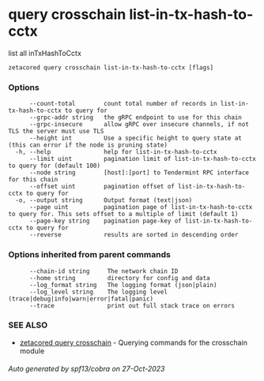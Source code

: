 # query crosschain list-in-tx-hash-to-cctx

list all inTxHashToCctx

```
zetacored query crosschain list-in-tx-hash-to-cctx [flags]
```

### Options

```
      --count-total        count total number of records in list-in-tx-hash-to-cctx to query for
      --grpc-addr string   the gRPC endpoint to use for this chain
      --grpc-insecure      allow gRPC over insecure channels, if not TLS the server must use TLS
      --height int         Use a specific height to query state at (this can error if the node is pruning state)
  -h, --help               help for list-in-tx-hash-to-cctx
      --limit uint         pagination limit of list-in-tx-hash-to-cctx to query for (default 100)
      --node string        [host]:[port] to Tendermint RPC interface for this chain 
      --offset uint        pagination offset of list-in-tx-hash-to-cctx to query for
  -o, --output string      Output format (text|json) 
      --page uint          pagination page of list-in-tx-hash-to-cctx to query for. This sets offset to a multiple of limit (default 1)
      --page-key string    pagination page-key of list-in-tx-hash-to-cctx to query for
      --reverse            results are sorted in descending order
```

### Options inherited from parent commands

```
      --chain-id string     The network chain ID
      --home string         directory for config and data 
      --log_format string   The logging format (json|plain) 
      --log_level string    The logging level (trace|debug|info|warn|error|fatal|panic) 
      --trace               print out full stack trace on errors
```

### SEE ALSO

* [zetacored query crosschain](zetacored_query_crosschain.md)	 - Querying commands for the crosschain module

###### Auto generated by spf13/cobra on 27-Oct-2023
